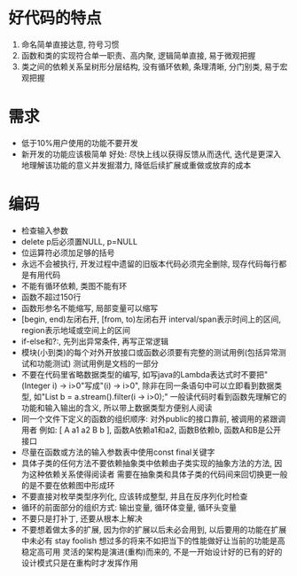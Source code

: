 # 好代码的特点
1. 命名简单直接达意, 符号习惯
2. 函数和类的实现符合单一职责、高内聚, 逻辑简单直接, 易于微观把握
3. 类之间的依赖关系呈树形分层结构, 没有循环依赖, 条理清晰, 分门别类, 易于宏观把握

# 需求
- 低于10%用户使用的功能不要开发
- 新开发的功能应该极简单
  好处: 尽快上线以获得反馈从而迭代, 迭代是更深入地理解该功能的意义并发掘潜力, 降低后续扩展或重做或放弃的成本

# 编码
- 检查输入参数
- delete p后必须置NULL, p=NULL
- 位运算符必须加足够的括号
- 永远不会被执行, 开发过程中遗留的旧版本代码必须完全删除, 现存代码每行都是有用代码
- 不能有循环依赖, 类图不能有环
- 函数不超过150行
- 函数形参名不能缩写, 局部变量可以缩写
- [begin, end)左闭右开, [from, to)左闭右开
  interval/span表示时间上的区间, region表示地域或空间上的区间
- if-else和?:, 先列出异常条件, 再写正常逻辑
- 模块(小到类)的每个对外开放接口或函数必须要有完整的测试用例(包括异常测试和功能测试)
  测试用例是文档的一部分
- 不要在代码里省略数据类型的编写, 如写java的Lambda表达式时不要把"(Integer i) -> i>0"写成"(i) -> i>0", 
  除非在同一条语句中可以立即看到数据类型, 如"List<Integer> b = a.stream().filter(i -> i>0);"
  一般读代码时看到函数先理解它的功能和输入输出的含义, 所以带上数据类型方便别人阅读
- 同一个文件下定义的函数的组织顺序: 对外public的接口靠前, 被调用的紧跟调用者
  例如: [ A a1 a2 B b ], 函数A依赖a1和a2, 函数B依赖b, 函数A和B是公开接口
- 尽量在函数或方法的输入参数表中使用const final关键字
- 具体子类的任何方法不要依赖抽象类中依赖由子类实现的抽象方法的方法, 因为这种依赖关系使得阅读者
  需要在抽象类和具体子类的代码间来回切换更一般的是不要在依赖图中形成环
- 不要直接对枚举类型序列化, 应该转成整型, 并且在反序列化时检查
- 循环的前面部分的组织方式: 输出变量, 循环体变量, 循环头变量
- 不要只是打补丁, 还要从根本上解决
- 不要想着做太多的扩展, 因为你的扩展以后未必会用到, 以后要用的功能在扩展中未必有
  stay foolish
  想过多的将来不如把当下的性能做好让当前的功能是高稳定高可用
  灵活的架构是演进(重构)而来的, 不是一开始设计好的已有的好的设计模式只是在重构时才发挥作用
